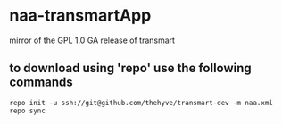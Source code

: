# naa-transmartApp
mirror of the GPL 1.0 GA release of transmart

## to download using 'repo' use the following commands
```
repo init -u ssh://git@github.com/thehyve/transmart-dev -m naa.xml
repo sync
```
